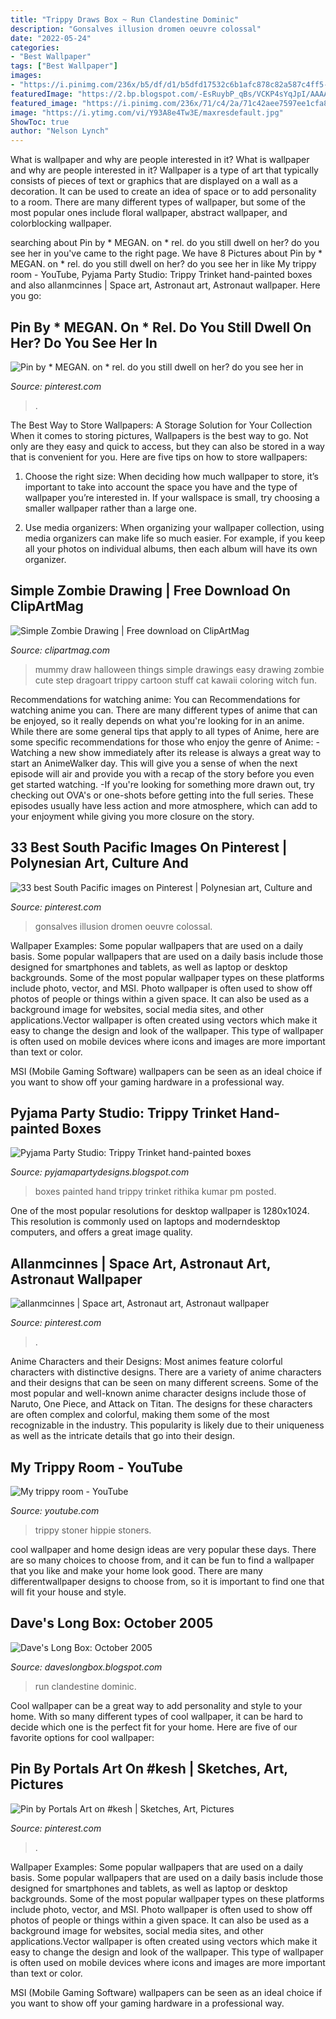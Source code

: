```yaml
---
title: "Trippy Draws Box ~ Run Clandestine Dominic"
description: "Gonsalves illusion dromen oeuvre colossal"
date: "2022-05-24"
categories:
- "Best Wallpaper"
tags: ["Best Wallpaper"]
images:
- "https://i.pinimg.com/236x/b5/df/d1/b5dfd17532c6b1afc878c82a587c4ff5--optical-illusions-trippy.jpg"
featuredImage: "https://2.bp.blogspot.com/-EsRuybP_qBs/VCKP4sYqJpI/AAAAAAAAKHo/IEaFiqQB7q4/s1600/WHO%2BGIVES%2BA%2BHOOT%2B3.jpg"
featured_image: "https://i.pinimg.com/236x/71/c4/2a/71c42aee7597ee1cfa8b2e78f7d4ca28.jpg?nii=t"
image: "https://i.ytimg.com/vi/Y93A8e4Tw3E/maxresdefault.jpg"
ShowToc: true
author: "Nelson Lynch"
---
```



What is wallpaper and why are people interested in it?
What is wallpaper and why are people interested in it?
Wallpaper is a type of art that typically consists of pieces of text or graphics that are displayed on a wall as a decoration. It can be used to create an idea of space or to add personality to a room. There are many different types of wallpaper, but some of the most popular ones include floral wallpaper, abstract wallpaper, and colorblocking wallpaper.

	

		
searching about Pin by * MEGAN. on * rel. do you still dwell on her? do you see her in you've came to the right page. We have 8 Pictures about Pin by * MEGAN. on * rel. do you still dwell on her? do you see her in like My trippy room - YouTube, Pyjama Party Studio: Trippy Trinket hand-painted boxes and also allanmcinnes | Space art, Astronaut art, Astronaut wallpaper. Here you go:
		
    
## Pin By * MEGAN. On * Rel. Do You Still Dwell On Her? Do You See Her In

<img loading=lazy src="https://i.pinimg.com/originals/fc/70/6b/fc706bd4369d59298ddba65c909aed4c.jpg" onerror="this.onerror=null;this.src='https://tse2.mm.bing.net/th?id=OIP.1-xFLzYgkYkG90bC65q82AAAAA&amp;pid=15.1';" alt="Pin by * MEGAN. on * rel. do you still dwell on her? do you see her in">

_Source: pinterest.com_

>. 

	

The Best Way to Store Wallpapers: A Storage Solution for Your Collection
When it comes to storing pictures, Wallpapers is the best way to go. Not only are they easy and quick to access, but they can also be stored in a way that is convenient for you. Here are five tips on how to store wallpapers:
1) Choose the right size: When deciding how much wallpaper to store, it’s important to take into account the space you have and the type of wallpaper you’re interested in. If your wallspace is small, try choosing a smaller wallpaper rather than a large one.

2) Use media organizers: When organizing your wallpaper collection, using media organizers can make life so much easier. For example, if you keep all your photos on individual albums, then each album will have its own organizer.

    
## Simple Zombie Drawing | Free Download On ClipArtMag

<img loading=lazy src="http://clipartmag.com/image/simple-zombie-drawing-14.jpg" onerror="this.onerror=null;this.src='https://tse4.mm.bing.net/th?id=OIP.dBgEK7feO5BapatW-sH0agHaJ6&amp;pid=15.1';" alt="Simple Zombie Drawing | Free download on ClipArtMag">

_Source: clipartmag.com_

>mummy draw halloween things simple drawings easy drawing zombie cute step dragoart trippy cartoon stuff cat kawaii coloring witch fun. 

	

Recommendations for watching anime: You can
Recommendations for watching anime you can. There are many different types of anime that can be enjoyed, so it really depends on what you're looking for in an anime. While there are some general tips that apply to all types of Anime, here are some specific recommendations for those who enjoy the genre of Anime: 
-Watching a new show immediately after its release is always a great way to start an AnimeWalker day. This will give you a sense of when the next episode will air and provide you with a recap of the story before you even get started watching. 
-If you're looking for something more drawn out, try checking out OVA's or one-shots before getting into the full series. These episodes usually have less action and more atmosphere, which can add to your enjoyment while giving you more closure on the story.

    
## 33 Best South Pacific Images On Pinterest | Polynesian Art, Culture And

<img loading=lazy src="https://i.pinimg.com/236x/b5/df/d1/b5dfd17532c6b1afc878c82a587c4ff5--optical-illusions-trippy.jpg" onerror="this.onerror=null;this.src='https://tse2.mm.bing.net/th?id=OIP.vgHmtadmjX4LRK2fwprLtQAAAA&amp;pid=15.1';" alt="33 best South Pacific images on Pinterest | Polynesian art, Culture and">

_Source: pinterest.com_

>gonsalves illusion dromen oeuvre colossal. 

	

Wallpaper Examples: Some popular wallpapers that are used on a daily basis.
Some popular wallpapers that are used on a daily basis include those designed for smartphones and tablets, as well as laptop or desktop backgrounds. Some of the most popular wallpaper types on these platforms include photo, vector, and MSI. 
Photo wallpaper is often used to show off photos of people or things within a given space. It can also be used as a background image for websites, social media sites, and other applications.Vector wallpaper is often created using vectors which make it easy to change the design and look of the wallpaper. This type of wallpaper is often used on mobile devices where icons and images are more important than text or color. 

MSI (Mobile Gaming Software) wallpapers can be seen as an ideal choice if you want to show off your gaming hardware in a professional way.

    
## Pyjama Party Studio: Trippy Trinket Hand-painted Boxes

<img loading=lazy src="https://2.bp.blogspot.com/-EsRuybP_qBs/VCKP4sYqJpI/AAAAAAAAKHo/IEaFiqQB7q4/s1600/WHO%2BGIVES%2BA%2BHOOT%2B3.jpg" onerror="this.onerror=null;this.src='https://tse1.mm.bing.net/th?id=OIP.F556HMqP1lNwzB5dqrqvRwHaHE&amp;pid=15.1';" alt="Pyjama Party Studio: Trippy Trinket hand-painted boxes">

_Source: pyjamapartydesigns.blogspot.com_

>boxes painted hand trippy trinket rithika kumar pm posted. 

	

One of the most popular resolutions for desktop wallpaper is 1280x1024. This resolution is commonly used on laptops and moderndesktop computers, and offers a great image quality.

    
## Allanmcinnes | Space Art, Astronaut Art, Astronaut Wallpaper

<img loading=lazy src="https://i.pinimg.com/736x/27/99/72/27997210559da3fc372de86d72f8d4e9--allan-gif.jpg" onerror="this.onerror=null;this.src='https://tse4.mm.bing.net/th?id=OIP.aXuXHx1vwMsYkGOwbDP1CQHaE1&amp;pid=15.1';" alt="allanmcinnes | Space art, Astronaut art, Astronaut wallpaper">

_Source: pinterest.com_

>. 

	

Anime Characters and their Designs: Most animes feature colorful characters with distinctive designs.
There are a variety of anime characters and their designs that can be seen on many different screens. Some of the most popular and well-known anime character designs include those of Naruto, One Piece, and Attack on Titan. The designs for these characters are often complex and colorful, making them some of the most recognizable in the industry. This popularity is likely due to their uniqueness as well as the intricate details that go into their design.

    
## My Trippy Room - YouTube

<img loading=lazy src="https://i.ytimg.com/vi/Y93A8e4Tw3E/maxresdefault.jpg" onerror="this.onerror=null;this.src='https://tse2.mm.bing.net/th?id=OIP.WaKpf4-OB65x18vjZiBgUwHaEK&amp;pid=15.1';" alt="My trippy room - YouTube">

_Source: youtube.com_

>trippy stoner hippie stoners. 

	

cool wallpaper and home design ideas are very popular these days. There are so many choices to choose from, and it can be fun to find a wallpaper that you like and make your home look good. There are many differentwallpaper designs to choose from, so it is important to find one that will fit your house and style.

    
## Dave&#039;s Long Box: October 2005

<img loading=lazy src="http://photos1.blogger.com/img/198/4480/640/clandestine 84.jpg" onerror="this.onerror=null;this.src='https://tse3.mm.bing.net/th?id=OIP.8cZ4yF--qRswCNJzOQjwUAHaGy&amp;pid=15.1';" alt="Dave&#039;s Long Box: October 2005">

_Source: daveslongbox.blogspot.com_

>run clandestine dominic. 

	

Cool wallpaper can be a great way to add personality and style to your home. With so many different types of cool wallpaper, it can be hard to decide which one is the perfect fit for your home. Here are five of our favorite options for cool wallpaper: 

    
## Pin By Portals Art On #kesh | Sketches, Art, Pictures

<img loading=lazy src="https://i.pinimg.com/236x/71/c4/2a/71c42aee7597ee1cfa8b2e78f7d4ca28.jpg?nii=t" onerror="this.onerror=null;this.src='https://tse2.mm.bing.net/th?id=OIP.KZ9HcQ-1XK6cYANYPkwffAAAAA&amp;pid=15.1';" alt="Pin by Portals Art on #kesh | Sketches, Art, Pictures">

_Source: pinterest.com_

>. 

	

Wallpaper Examples: Some popular wallpapers that are used on a daily basis.
Some popular wallpapers that are used on a daily basis include those designed for smartphones and tablets, as well as laptop or desktop backgrounds. Some of the most popular wallpaper types on these platforms include photo, vector, and MSI. 
Photo wallpaper is often used to show off photos of people or things within a given space. It can also be used as a background image for websites, social media sites, and other applications.Vector wallpaper is often created using vectors which make it easy to change the design and look of the wallpaper. This type of wallpaper is often used on mobile devices where icons and images are more important than text or color. 

MSI (Mobile Gaming Software) wallpapers can be seen as an ideal choice if you want to show off your gaming hardware in a professional way.

